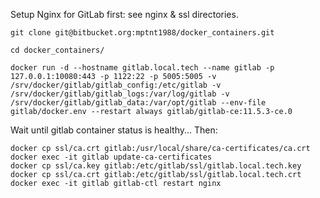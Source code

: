 Setup Nginx for GitLab first: see nginx & ssl directories.
```
git clone git@bitbucket.org:mptnt1988/docker_containers.git
```
```
cd docker_containers/
```
```
docker run -d --hostname gitlab.local.tech --name gitlab -p 127.0.0.1:10080:443 -p 1122:22 -p 5005:5005 -v /srv/docker/gitlab/gitlab_config:/etc/gitlab -v /srv/docker/gitlab/gitlab_logs:/var/log/gitlab -v /srv/docker/gitlab/gitlab_data:/var/opt/gitlab --env-file gitlab/docker.env --restart always gitlab/gitlab-ce:11.5.3-ce.0
```
Wait until gitlab container status is healthy... Then:
```
docker cp ssl/ca.crt gitlab:/usr/local/share/ca-certificates/ca.crt
docker exec -it gitlab update-ca-certificates
docker cp ssl/ca.key gitlab:/etc/gitlab/ssl/gitlab.local.tech.key
docker cp ssl/ca.crt gitlab:/etc/gitlab/ssl/gitlab.local.tech.crt
docker exec -it gitlab gitlab-ctl restart nginx
```
